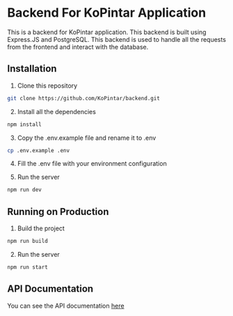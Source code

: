 # Backend For KoPintar Application
This is a backend for KoPintar application. This backend is built using Express.JS and PostgreSQL. This backend is used to handle all the requests from the frontend and interact with the database.

## Installation
1. Clone this repository
```bash
git clone https://github.com/KoPintar/backend.git
```

2. Install all the dependencies
```bash
npm install
```
3. Copy the .env.example file and rename it to .env
```bash
cp .env.example .env
```

4. Fill the .env file with your environment configuration

5. Run the server
```bash
npm run dev
```

## Running on Production
1. Build the project
```bash
npm run build
```

2. Run the server
```bash
npm run start
```

## API Documentation
You can see the API documentation [here](https://documenter.getpostman.com/view/19952498/2sA3QqgCvq)
